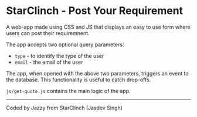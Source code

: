 StarClinch - Post Your Requirement
=================

A web-app made using CSS and JS that displays an easy to use form where users can post their requiremnent. 

The app accepts two optional query parameters:
- `type` - to identify the type of the user
- `email` - the email of the user

The app, when opened with the above two parameters, triggers an event to the database. This functionality is useful to catch drop-offs. 

`js/get-quote.js` contains the main logic of the app.

----------

Coded by Jazzy from StarClinch (Jasdev Singh)